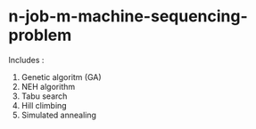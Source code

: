 # n-job-m-machine-sequencing-problem


Includes :

1. Genetic algoritm (GA)
2. NEH algorithm
3. Tabu search
4. Hill climbing
5. Simulated annealing
